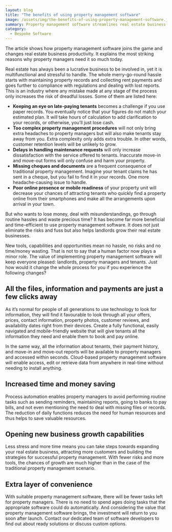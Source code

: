 ```yaml
---
layout: blog
title: "The benefits of using property management software"
image: /assets/img/the-benefits-of-using-property-management-software.jpg
summary: Property management software streamlines real estate business processes, increasing efficiency and productivity by simplifying tenant management, automating routine tasks, and enhancing online presence, ultimately leading to business growth and improved customer satisfaction.
category:
  - Bespoke Software
---
```


The article shows how property management software joins the game and changes real estate business productivity. It explains the most striking reasons why property managers need it so much today.

Real estate has always been a lucrative business to be involved in, yet it is multifunctional and stressful to handle. The whole merry-go-round hassle starts with maintaining property records and collecting rent payments and goes further to compliance with regulations and dealing with lost reports. This is an industry where any mistake made at any stage of the process only increases the risk of dreadful losses. Some of them are listed here:

- **Keeping an eye on late-paying tenants** becomes a challenge if you use paper records. You eventually notice that your figures do not match your estimated plan. It will take hours of calculation to add clarification to your records, or otherwise, you’ll just lose cash.
- **Too complex property management procedures** will not only bring extra headaches to property managers but will also make tenants stay away from you. Extra complexity only adds extra trouble. In other words, customer retention levels will be unlikely to grow.
- **Delays in handling maintenance requests** will only increase dissatisfaction with the service offered to tenants. Inaccurate move-in and move-out forms will only confuse and harm your property.
- **Missing cheques and documents** are a frequent consequence of traditional property management. Imagine your tenant claims he has sent in a cheque, but you fail to find it in your records. One more headache-causing issue to handle.
- **Poor online presence or mobile readiness** of your property unit will decrease your chances of attracting tenants who quickly find a property online from their smartphones and make all the arrangements upon arrival in your town.

But who wants to lose money, deal with misunderstandings, go through routine hassles and waste precious time? It has become far more beneficial and time-efficient to use property management software. It does not just eliminate the risks and fuss but also helps landlords grow their real estate businesses.

New tools, capabilities and opportunities mean no hassle, no risks and no time/money wasting. That is not to say that a human factor now plays a minor role.   The value of implementing property management software will keep everyone pleased: landlords, property managers and tenants. Just how would it change the whole process for you if you experience the following changes?
 

## All the files, information and payments are just a few clicks away
As it’s normal for people of all generations to use technology to look for information, they will find it favourable to look through all your offers, prices, contact information, property photos, customer reviews, and availability dates right from their devices. Create a fully functional, easily navigated and mobile-friendly website that will give tenants all the information they need and enable them to book and pay online.

In the same way, all the information about tenants, their payment history, and move-in and move-out reports will be available to property managers and accessed within seconds. Cloud-based property management software will enable access, edit or retrieve data from anywhere in real-time without needing to install anything.
 
## Increased time and money saving
Process automation enables property managers to avoid performing routine tasks such as sending reminders, maintaining reports, going to banks to pay bills, and not even mentioning the need to deal with missing files or records. The reduction of daily functions reduces the need for human resources and thus helps to save valuable resources.
 
## Opening new business growth capabilities 
Less stress and more time means you can take steps towards expanding your real estate business, attracting more customers and building the strategies for successful property management. With fewer risks and more tools, the chances of growth are much higher than in the case of the traditional property management scenario.
 
## Extra layer of convenience
With suitable property management software, there will be fewer tasks left for property managers. There is no need to spend ages doing tasks that the appropriate software could do automatically. And considering the value that property management software brings, the investment will return to you soon after launch. Contact our dedicated team of software developers to find out about ready solutions or discuss custom options.
